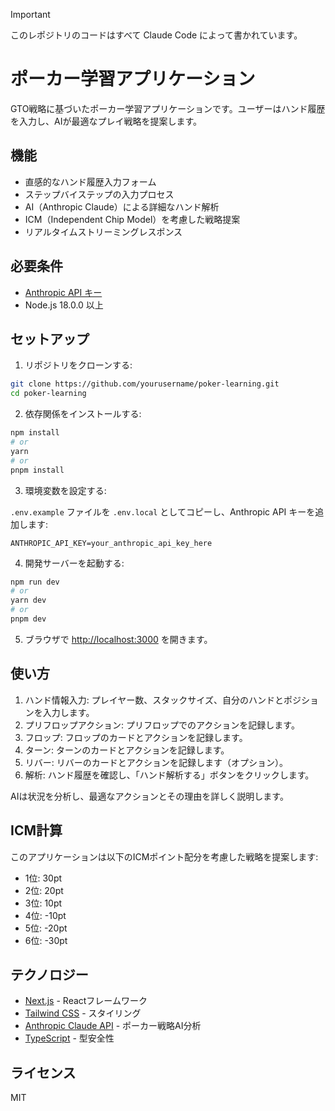 > [!IMPORTANT]
> このレポジトリのコードはすべて Claude Code によって書かれています。

# ポーカー学習アプリケーション

GTO戦略に基づいたポーカー学習アプリケーションです。ユーザーはハンド履歴を入力し、AIが最適なプレイ戦略を提案します。

## 機能

- 直感的なハンド履歴入力フォーム
- ステップバイステップの入力プロセス
- AI（Anthropic Claude）による詳細なハンド解析
- ICM（Independent Chip Model）を考慮した戦略提案
- リアルタイムストリーミングレスポンス

## 必要条件

- [Anthropic API キー](https://www.anthropic.com/api)
- Node.js 18.0.0 以上

## セットアップ

1. リポジトリをクローンする:

```bash
git clone https://github.com/yourusername/poker-learning.git
cd poker-learning
```

2. 依存関係をインストールする:

```bash
npm install
# or
yarn
# or
pnpm install
```

3. 環境変数を設定する:

`.env.example` ファイルを `.env.local` としてコピーし、Anthropic API キーを追加します:

```
ANTHROPIC_API_KEY=your_anthropic_api_key_here
```

4. 開発サーバーを起動する:

```bash
npm run dev
# or
yarn dev
# or
pnpm dev
```

5. ブラウザで [http://localhost:3000](http://localhost:3000) を開きます。

## 使い方

1. ハンド情報入力: プレイヤー数、スタックサイズ、自分のハンドとポジションを入力します。
2. プリフロップアクション: プリフロップでのアクションを記録します。
3. フロップ: フロップのカードとアクションを記録します。
4. ターン: ターンのカードとアクションを記録します。
5. リバー: リバーのカードとアクションを記録します（オプション）。
6. 解析: ハンド履歴を確認し、「ハンド解析する」ボタンをクリックします。

AIは状況を分析し、最適なアクションとその理由を詳しく説明します。

## ICM計算

このアプリケーションは以下のICMポイント配分を考慮した戦略を提案します:

- 1位: 30pt
- 2位: 20pt
- 3位: 10pt
- 4位: -10pt
- 5位: -20pt
- 6位: -30pt

## テクノロジー

- [Next.js](https://nextjs.org/) - Reactフレームワーク
- [Tailwind CSS](https://tailwindcss.com/) - スタイリング
- [Anthropic Claude API](https://www.anthropic.com/) - ポーカー戦略AI分析
- [TypeScript](https://www.typescriptlang.org/) - 型安全性

## ライセンス

MIT
